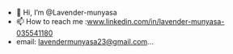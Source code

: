 - 👋 Hi, I’m @Lavender-munyasa
- 📫 How to reach me :www.linkedin.com/in/lavender-munyasa-035541180
- email: lavendermunyasa23@gmail.com...

<!---
Lavender-munyasa/Lavender-munyasa is a ✨ special ✨ repository because its `README.md` (this file) appears on your GitHub profile.
You can click the Preview link to take a look at your changes.
--->
